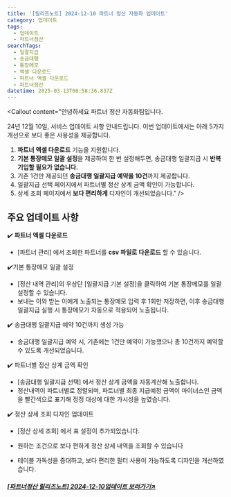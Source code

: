 ```yaml
---
title: '[릴리즈노트] 2024-12-10 파트너 정산 자동화 업데이트'
category: 업데이트
tags:
  - 업데이트
  - 파트너정산
searchTags:
  - 일괄지급
  - 송금대행
  - 통장메모
  - 엑셀 다운로드
  - 파트너 엑셀 다운로드
  - 파트너정산
datetime: 2025-03-13T08:58:36.837Z
---
```


<Callout title="2024년 12월 10일 파트너 정산 자동화 업데이트 소식을 안내드립니다." />



<Callout content="안녕하세요 파트너 정산 자동화팀입니다.

24년 12월 10일, 서비스 업데이트 사항 안내드립니다.
이번 업데이트에서는 아래 5가지 개선으로 보다 좋은 사용성을 제공합니다.

1. **파트너 엑셀 다운로드** 기능을 지원합니다.
2. **기본 통장메모 일괄 설정**을 제공하여 한 번 설정해두면, 송금대행 일괄지급 시 **반복 기입할 필요가 없습니다.**
3. 기존 1건만 제공되던 **송금대행 일괄지급 예약을 10건**까지 제공합니다.
4. 일괄지급 선택 페이지에서 파트너별 정산 상계 금액 확인이 가능합니다.
5. 상세 조회 페이지에서 **보다 편리하게** 디자인이 개선되었습니다." />

## **주요 업데이트 사항**

✔️ **파트너 엑셀 다운로드**

- \[파트너 관리] 에서 조회한 파트너를 **csv 파일로 다운로드** 할 수 있습니다.



✔️기본 통장메모 일괄 설정

- \[정산 내역 관리]의 우상단 \[일괄지급 기본 설정]을 클릭하여 기본 통장메모를 일괄 설정할 수 있습니다.
- 보내는 이와 받는 이에게 노출되는 통장메모 입력 후 1회만 저장하면, 이후 송금대행 일괄지급 실행 시 통장메모가 자동으로 적용되어 노출됩니다.



✔️ 송금대행 일괄지급 예약 10건까지 생성 가능

- 송금대행 일괄지급 예약 시, 기존에는 1건만 예약이 가능했으나 총 10건까지 예약할 수 있도록 개선되었습니다.



✔️ 파트너별 정산 상계 금액 확인

- \[송금대행 일괄지급 선택] 에서 정산 상계 금액을 자동계산해 노출합니다.
- 정산내역이 파트너별로 정렬되며, 파트너별 최종 지급예정 금액이 마이너스인 금액을 빨간색으로 표기해 정정 대상에 대한 가시성을 높였습니다.



✔️ 정산 상세 조회 디자인 업데이트

- \[정산 상세 조회] 에서 표 설정이 추가되었습니다.
- 원하는 조건으로 보다 편하게 정산 상세 내역을 조회할 수 있습니다



- 테이블 가독성을 증대하고, 보다 편리한 필터 사용이 가능하도록 디자인을 개선하였습니다.



##### [\[파트너정산 릴리즈노트\] 2024-12-10업데이트 보러가기↗](https://developers.portone.io/release-notes/platform/2024-12-10)
